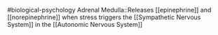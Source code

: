 #biological-psychology 
Adrenal Medulla::Releases [[epinephrine]] and [[norepinephrine]] when stress triggers the [[Sympathetic Nervous System]] in the [[Autonomic Nervous System]]